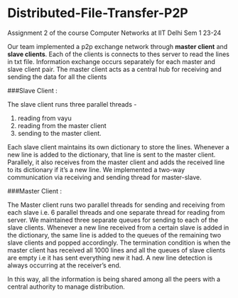 # Distributed-File-Transfer-P2P
Assignment 2 of the course Computer Networks at IIT Delhi Sem 1 23-24

Our team implemented a p2p exchange network through **master client** and **slave clients**.
Each of the clients is connects to thes server to read the lines in txt file. Information exchange
occurs separately for each master and slave client pair. The master client acts as a central hub for receiving and sending the data for all the clients

###Slave Client :

The slave client runs three parallel threads -
1. reading from vayu
2. reading from the master client
3. sending to the master client.

Each slave client maintains its own dictionary to store the lines. Whenever a new line is added to the dictionary, that line is sent to the master client. Parallely, it also receives from the master client and adds the received line to its dictionary if it’s a new line. We implemented a two-way communication via receiving and sending thread for master-slave. 

###Master Client :

The Master client runs two parallel threads for sending and receiving from each slave i.e. 6 parallel threads and one separate thread for reading from server. We maintained three separate queues for sending to each of the slave clients. Whenever a new line received from a certain slave is added in the dictionary, the same line is added to the queues of the remaining two slave clients and popped accordingly. The termination condition is when the master client has received all 1000 lines and all the queues of slave clients are empty i.e it has sent everything new it had. A new line detection is always occurring at the receiver’s end.

In this way, all the information is being shared among all the peers with a central authority to manage distribution.
